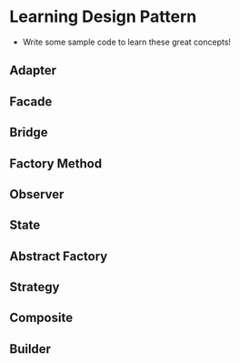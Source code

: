 # Learning Design Pattern

- Write some sample code to learn these great concepts!

## Adapter

## Facade

## Bridge

## Factory Method

## Observer

## State

## Abstract Factory

## Strategy

## Composite

## Builder
